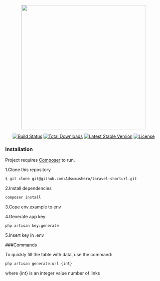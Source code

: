 <p align="center"><a href="https://laravel.com" target="_blank"><img src="https://raw.githubusercontent.com/laravel/art/master/logo-lockup/5%20SVG/2%20CMYK/1%20Full%20Color/laravel-logolockup-cmyk-red.svg" width="400"></a></p>

<p align="center">
<a href="https://travis-ci.org/laravel/framework"><img src="https://travis-ci.org/laravel/framework.svg" alt="Build Status"></a>
<a href="https://packagist.org/packages/laravel/framework"><img src="https://poser.pugx.org/laravel/framework/d/total.svg" alt="Total Downloads"></a>
<a href="https://packagist.org/packages/laravel/framework"><img src="https://poser.pugx.org/laravel/framework/v/stable.svg" alt="Latest Stable Version"></a>
<a href="https://packagist.org/packages/laravel/framework"><img src="https://poser.pugx.org/laravel/framework/license.svg" alt="License"></a>
</p>

### Installation

Project requires [Composer](https://getcomposer.org/) to run.

1.Clone this repository
```sh
$ git clone git@github.com:Adsumushero/laravel-shorturl.git
```
2.Install dependencies
```sh
composer install
```
3.Cope env.example to env 

4.Generate app key
```sh
php artisan key:generate
```
5.Insert key in .env


###Commands

To quickly fill the table with data, use the command:

```sh
php artisan generate:url {int}
```
where {int} is an integer value number of links
